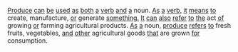 [Produce](./produce.md) [can](./can.md) [be](./be.md) [used](./used.md) [as](./as.md) [both](./both.md) [a](./a.md) [verb](./verb.md) [and](./and.md) [a](./a.md) noun. [As](./as.md) [a](./a.md) [verb,](./verb.md) [it](./it.md) [means](./means.md) [to](./to.md) create, manufacture, [or](./or.md) generate [something.](./something.md) [It](./it.md) [can](./can.md) [also](./also.md) [refer](./refer.md) [to](./to.md) [the](./the.md) act [of](./of.md) growing [or](./or.md) farming agricultural products. [As](./as.md) [a](./a.md) noun, [produce](./produce.md) [refers](./refers.md) [to](./to.md) fresh fruits, vegetables, [and](./and.md) [other](./other.md) agricultural goods [that](./that.md) are grown [for](./for.md) consumption.